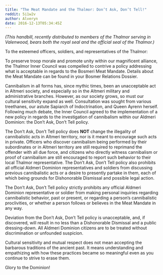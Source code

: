 ```yaml
---
title: "The Meat Mandate and the Thalmor: Don’t Ask, Don’t Tell!"
reddit: 5i1w2v
author: Alveryn
date: 2016-12-13T05:34:45Z
---
```


*(This handbill, recently distributed to members of the Thalmor serving in Valenwood, bears both the royal seal and the official seal of the Thalmor.)*    

To the esteemed officers, soldiers, and representatives of the Thalmor:     

To preserve troop morale and promote unity within our magnificent alliance, the Thalmor Inner Council was compelled to contrive a policy addressing what is acceptable in regards to the Bosmeri Meat Mandate. Details about the Meat Mandate can be found in your Bosmer Relations Dossier.     

Cannibalism in all forms has, since mythic times, been an unacceptable act in Altmeri society, and especially so in the Altmeri military and administrative branches. However, as our society grows, so must our cultural sensitivity expand as well. Consultation was sought from various treethanes, our astute Sapiarch of Indoctrination, and Queen Ayrenn herself. Following much debate, the Inner Council agreed to the implementation of a new policy in regards to the investigation of cannibalism within our Aldmeri Dominion: the Don’t Ask, Don’t Tell policy.        

The Don’t Ask, Don’t Tell policy does **NOT** change the illegality of cannibalistic acts in Altmeri territory, nor is it meant to encourage such acts in private. Officers who discover cannibalism being performed by their subordinates or in Altmeri territory are still required to reprimand the offender with all due force, and citizens who directly witness cannibalism or proof of cannibalism are still encouraged to report such behavior to their local Thalmor representative. The Don’t Ask, Don’t Tell policy also prohibits all official Aldmeri Dominion representatives and soldiers from discussing previous cannibalistic acts or a desire to presently partake in them, each of which being grounds for Dishonorable Dismissal and possible legal action.         

The Don’t Ask, Don’t Tell policy strictly prohibits any official Aldmeri Dominion representative or soldier from making personal inquiries regarding cannibalistic behavior, past or present, or regarding a person’s cannibalistic proclivities, or whether a person follows or believes in the Meat Mandate in any way.      

Deviation from the Don’t Ask, Don’t Tell policy is unacceptable, and, if discovered, will result in no less than a Dishonorable Dismissal and a public dressing-down. All Aldmeri Dominion citizens are to be treated without discrimination or unfounded suspicion.          

Cultural sensitivity and mutual respect does not mean accepting the barbarous traditions of the ancient past. It means understanding and empathizing with how these practices became so meaningful even as you continue to strive to erase them.       

Glory to the Dominion!
